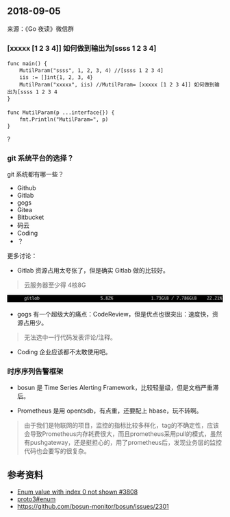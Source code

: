 ## 2018-09-05

来源：《Go 夜读》微信群

### [xxxxx [1 2 3 4]] 如何做到输出为[ssss 1 2 3 4]

```golang
func main() {
	MutilParam("ssss", 1, 2, 3, 4) //[ssss 1 2 3 4]
	iis := []int{1, 2, 3, 4}
	MutilParam("xxxxx", iis) //MutilParam= [xxxxx [1 2 3 4]] 如何做到输出为[ssss 1 2 3 4
}

func MutilParam(p ...interface{}) {
	fmt.Println("MutilParam=", p)
}
```

?

### git 系统平台的选择？

git 系统都有哪一些？

- Github
- Gitlab
- gogs
- Gitea
- Bitbucket
- 码云
- Coding
- ？

更多讨论：

- Gitlab 资源占用太夸张了，但是确实 Gitlab 做的比较好。

>云服务器至少得 4核8G

![](../images/2018-09-05-gitlab.png)

- gogs 有一个超级大的痛点：CodeReview，但是优点也很突出：速度快，资源占用少。

>无法选中一行代码发表评论/注释。

- Coding 企业应该都不太敢使用吧。

### 时序序列告警框架

- bosun 是 Time Series Alerting Framework，比较轻量级，但是文档严重滞后。

- Prometheus 是用 opentsdb，有点重，还要配上 hbase，玩不转啊。

>由于我们是物联网的项目，监控的指标比较多样化，tag的不确定性，应该会导致Prometheus内存耗费很大，而且prometheus采用pull的模式，虽然有pushgateway，还是挺担心的，用了prometheus后，发现业务层的监控代码也会要写的很复杂。

## 参考资料

- [Enum value with index 0 not shown #3808](https://github.com/protocolbuffers/protobuf/issues/3808)
- [proto3#enum](https://developers.google.com/protocol-buffers/docs/proto3#enum)
- https://github.com/bosun-monitor/bosun/issues/2301
